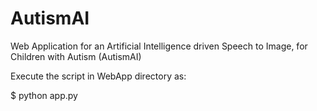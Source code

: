 # AutismAI
Web Application for an Artificial Intelligence driven Speech to Image, for Children with Autism (AutismAI)

Execute the script in WebApp directory as:

$ python app.py
